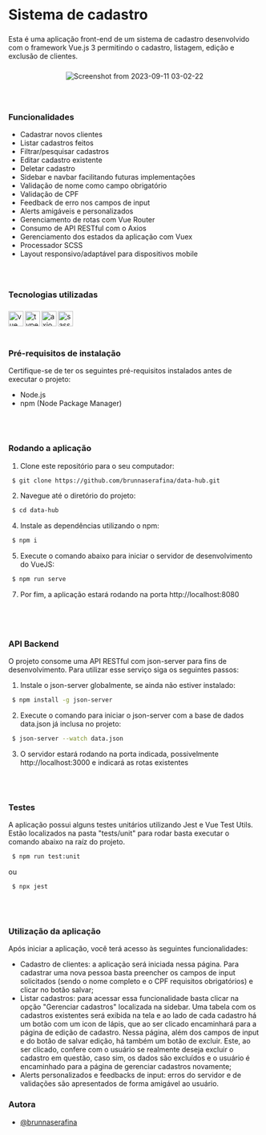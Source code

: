 <h1 align="left">Sistema de cadastro</h1>

###

<p align="left">Esta é uma aplicação front-end de um sistema de cadastro desenvolvido com o framework Vue.js 3 permitindo o cadastro, listagem, edição e exclusão de clientes.</p>

###

<div align="center"> 

![Screenshot from 2023-09-11 03-02-22](https://github.com/brunnaserafina/data-hub/assets/106851605/53cc7823-1df5-4f25-a6a1-ed8192c66261)

</div> 

###


###

<br clear="both">

### Funcionalidades

- Cadastrar novos clientes
- Listar cadastros feitos
- Filtrar/pesquisar cadastros
- Editar cadastro existente
- Deletar cadastro
- Sidebar e navbar facilitando futuras implementações
- Validação de nome como campo obrigatório
- Validação de CPF
- Feedback de erro nos campos de input
- Alerts amigáveis e personalizados
- Gerenciamento de rotas com Vue Router
- Consumo de API RESTful com o Axios
- Gerenciamento dos estados da aplicação com Vuex
- Processador SCSS
- Layout responsivo/adaptável para dispositivos mobile
###

<br />

### Tecnologias utilizadas

###
  <img align="left" alt="vue" height="30px" src="https://img.shields.io/badge/-Vue-4fc08d?style=flat&logo=vuedotjs&logoColor=fff" />
  <img align="left" alt="typescript" height="30px" src="https://img.shields.io/badge/typescript-%23007ACC.svg?style=for-the-badge&logo=typescript&logoColor=white" />
  <img align="left" alt="axios" height="30px" src="https://img.shields.io/badge/axios-671ddf?&style=for-the-badge&logo=axios&logoColor=white" />
  <img align="left" alt="sass" height="30px" src="https://img.shields.io/badge/Sass-CC6699?style=for-the-badge&logo=sass&logoColor=white" />

###

<br />
<br />
<br />

### Pré-requisitos de instalação

Certifique-se de ter os seguintes pré-requisitos instalados antes de executar o projeto:

- Node.js
- npm (Node Package Manager)

<br />
<br />

### Rodando a aplicação

1. Clone este repositório para o seu computador:

```bash
 $ git clone https://github.com/brunnaserafina/data-hub.git
```

2. Navegue até o diretório do projeto:
```bash
 $ cd data-hub
```

4. Instale as dependências utilizando o npm:
```bash
 $ npm i
```
5. Execute o comando abaixo para iniciar o servidor de desenvolvimento do VueJS:

```bash
 $ npm run serve
```

7. Por fim, a aplicação estará rodando na porta http://localhost:8080 
###
<br />
<br />

### API Backend
O projeto consome uma API RESTful com json-server para fins de desenvolvimento. Para utilizar esse serviço siga os seguintes passos:

1. Instale o json-server globalmente, se ainda não estiver instalado:

```bash
 $ npm install -g json-server
```
2. Execute o comando para iniciar o json-server com a base de dados data.json já inclusa no projeto:

```bash
 $ json-server --watch data.json
```
3. O servidor estará rodando na porta indicada, possivelmente http://localhost:3000 e indicará as rotas existentes
<br />
<br />

### Testes
A aplicação possui alguns testes unitários utilizando Jest e Vue Test Utils. Estão localizados na pasta "tests/unit" para rodar basta executar o comando abaixo na raíz do projeto.

```bash
 $ npm run test:unit
```
ou 

```bash
 $ npx jest
```
<br />
<br />

### Utilização da aplicação
Após iniciar a aplicação, você terá acesso às seguintes funcionalidades:

- Cadastro de clientes: a aplicação será iniciada nessa página. Para cadastrar uma nova pessoa basta preencher os campos de input solicitados (sendo o nome completo e o CPF requisitos obrigatórios) e clicar no botão salvar;
- Listar cadastros: para acessar essa funcionalidade basta clicar na opção "Gerenciar cadastros" localizada na sidebar. Uma tabela com os cadastros existentes será exibida na tela e ao lado de cada cadastro há um botão com um icon de lápis, que ao ser clicado encaminhará para a página de edição de cadastro. Nessa página, além dos campos de input e do botão de salvar edição, há também um botão de excluir. Este, ao ser clicado, confere com o usuário se realmente deseja excluir o cadastro em questão, caso sim, os dados são excluídos e o usuário é encaminhado para a página de gerenciar cadastros novamente;
- Alerts personalizados e feedbacks de input: erros do servidor e de validações são apresentados de forma amigável ao usuário.


### Autora

- [@brunnaserafina](https://www.github.com/brunnaserafina)


